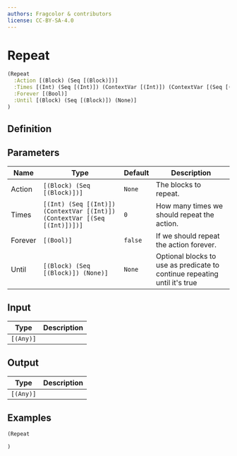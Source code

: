 ```yaml
---
authors: Fragcolor & contributors
license: CC-BY-SA-4.0
---
```



# Repeat

```clojure
(Repeat
  :Action [(Block) (Seq [(Block)])]
  :Times [(Int) (Seq [(Int)]) (ContextVar [(Int)]) (ContextVar [(Seq [(Int)])])]
  :Forever [(Bool)]
  :Until [(Block) (Seq [(Block)]) (None)]
)
```


## Definition




## Parameters

| Name | Type | Default | Description |
|------|------|---------|-------------|
| Action | `[(Block) (Seq [(Block)])]` | `None` | The blocks to repeat. |
| Times | `[(Int) (Seq [(Int)]) (ContextVar [(Int)]) (ContextVar [(Seq [(Int)])])]` | `0` | How many times we should repeat the action. |
| Forever | `[(Bool)]` | `false` | If we should repeat the action forever. |
| Until | `[(Block) (Seq [(Block)]) (None)]` | `None` | Optional blocks to use as predicate to continue repeating until it's true |


## Input

| Type | Description |
|------|-------------|
| `[(Any)]` |  |


## Output

| Type | Description |
|------|-------------|
| `[(Any)]` |  |


## Examples

```clojure
(Repeat

)
```
